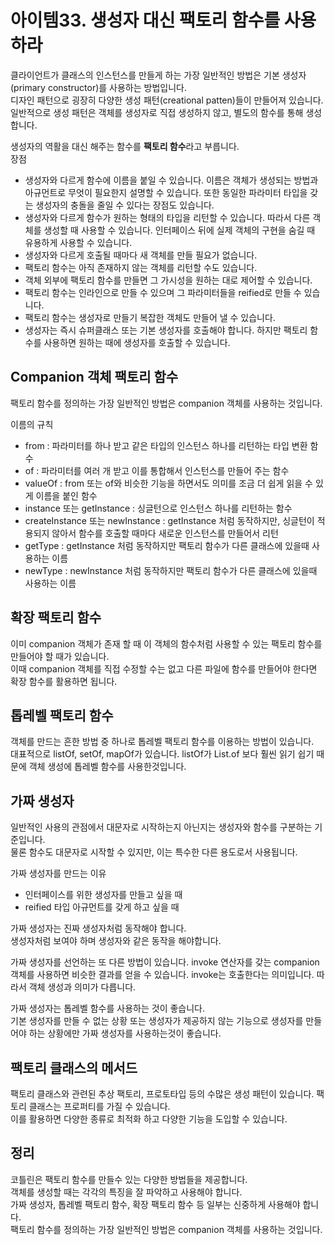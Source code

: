 # 아이템33. 생성자 대신 팩토리 함수를 사용하라

클라이언트가 클래스의 인스턴스를 만들게 하는 가장 일반적인 방법은 기본 생성자(primary constructor)를 사용하는 방법입니다.<br>
디자인 패턴으로 굉장히 다양한 생성 패턴(creational patten)들이 만들어져 있습니다.<br>
일반적으로 생성 패턴은 객체를 생성자로 직접 생성하지 않고, 별도의 함수를 통해 생성합니다.<br>

생성자의 역활을 대신 해주는 함수를 <b>팩토리 함수</b>라고 부릅니다.<br>
장점
- 생성자와 다르게 함수에 이름을 붙일 수 있습니다. 이름은 객체가 생성되는 방법과 아규먼트로 무엇이 필요한지 설명할 수 있습니다. 또한 동일한 파라미터 타입을 갖는 생성자의 충돌을 줄일 수 있다는 장점도 있습니다.
- 생성자와 다르게 함수가 원하는 형태의 타입을 리턴할 수 있습니다. 따라서 다른 객체를 생성할 때 사용할 수 있습니다. 인터페이스 뒤에 실제 객체의 구현을 숨길 때 유용하게 사용할 수 있습니다.
- 생성자와 다르게 호출될 때마다 새 객체를 만들 필요가 없습니다.
- 팩토리 함수는 아직 존재하지 않는 객체를 리턴할 수도 있습니다.
- 객체 외부에 팩토리 함수를 만들면 그 가시성을 원하는 대로 제어할 수 있습니다.
- 팩토리 함수는 인라인으로 만들 수 있으며 그 파라미터들을 reified로 만들 수 있습니다.
- 팩토리 함수는 생성자로 만들기 복잡한 객체도 만들어 낼 수 있습니다.
- 생성자는 즉시 슈퍼클래스 또는 기본 생성자를 호출해야 합니다. 하지만 팩토리 함수를 사용하면 원하는 때에 생성자를 호출할 수 있습니다.



## Companion 객체 팩토리 함수
팩토리 함수를 정의하는 가장 일반적인 방법은 companion 객체를 사용하는 것입니다.

이름의 규칙
- from : 파라미터를 하나 받고 같은 타입의 인스턴스 하나를 리턴하는 타입 변환 함수
- of : 파라미터를 여러 개 받고 이를 통합해서 인스턴스를 만들어 주는 함수
- valueOf : from 또는 of와 비슷한 기능을 하면서도 의미를 조금 더 쉽게 읽을 수 있게 이름을 붙인 함수
- instance 또는 getInstance : 싱글턴으로 인스턴스 하나를 리턴하는 함수
- createInstance 또는 newInstance : getInstance 처럼 동작하지만, 싱글턴이 적용되지 않아서 함수를 호출할 때마다 새로운 인스턴스를 만들어서 리턴
- getType : getInstance 처럼 동작하지만 팩토리 함수가 다른 클래스에 있을때 사용하는 이름
- newType : newInstance 처럼 동작하지만 팩토리 함수가 다른 클래스에 있을때 사용하는 이름


## 확장 팩토리 함수
이미 companion 객체가 존재 할 때 이 객체의 함수처럼 사용할 수 있는 팩토리 함수를 만들어야 할 때가 있습니다.<br>
이때 companion 객체를 직접 수정할 수는 없고 다른 파일에 함수를 만들어야 한다면 확장 함수를 활용하면 됩니다.

## 톱레벨 팩토리 함수
객체를 만드는 흔한 방법 중 하나로 톱레벨 팩토리 함수를 이용하는 방법이 있습니다.<br>
대표적으로 listOf, setOf, mapOf가 있습니다.
listOf가 List.of 보다 훨씬 읽기 쉽기 때문에 객체 생성에 톱레벨 함수를 사용한것입니다.

## 가짜 생성자
일반적인 사용의 관점에서 대문자로 시작하는지 아닌지는 생성자와 함수를 구분하는 기준입니다.<br>
물론 함수도 대문자로 시작할 수 있지만, 이는 특수한 다른 용도로서 사용됩니다.<br>

가짜 생성자를 만드는 이유
- 인터페이스를 위한 생성자를 만들고 싶을 때
- reified 타입 아규먼트를 갖게 하고 싶을 때

가짜 생성자는 진짜 생성자처럼 동작해야 합니다.<br>
생성자처럼 보여야 하며 생성자와 같은 동작을 해야합니다.<br>

가짜 생성자를 선언하는 또 다른 방법이 있습니다. invoke 연산자를 갖는 companion 객체를 사용하면 비슷한 결과를 얻을 수 있습니다.
invoke는 호출한다는 의미입니다. 따라서 객체 생성과 의미가 다릅니다.<br>

가짜 생성자는 톱레벨 함수를 사용하는 것이 좋습니다.<br>
기본 생성자를 만들 수 없는 상황 또는 생성자가 제공하지 않는 기능으로 생성자를 만들어야 하는 상황에만 가짜 생성자를 사용하는것이 좋습니다.

## 팩토리 클래스의 메서드
팩토리 클래스와 관련된 추상 팩토리, 프로토타입 등의 수많은 생성 패턴이 있습니다.
팩토리 클래스는 프로퍼티를 가질 수 있습니다.<br>
이를 활용하면 다양한 종류로 최적화 하고 다양한 기능을 도입할 수 있습니다.


## 정리
코틀린은 팩토리 함수를 만들수 있는 다양한 방법들을 제공합니다.<br>
객체를 생성할 때는 각각의 특징을 잘 파악하고 사용해야 합니다.<br>
가짜 생성자, 톱레벨 팩토리 함수, 확장 팩토리 함수 등 일부는 신중하게 사용해야 합니다.<br>
팩토리 함수를 정의하는 가장 일반적인 방법은 companion 객체를 사용하는 것입니다.
